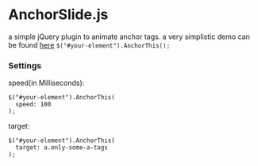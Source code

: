# AnchorSlide.js
a simple jQuery plugin to animate anchor tags.
a very simplistic demo can be found [here](http://danieltamkin.github.io/AnchorSlide.js/)
`$("#your-element").AnchorThis();`
### Settings
speed(in Milliseconds):

```
$("#your-element").AnchorThis(
  speed: 100
);
```
target:

```
$("#your-element").AnchorThis(
  target: a.only-some-a-tags
);
```
